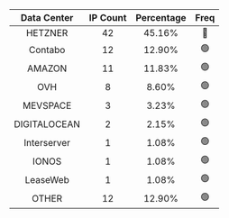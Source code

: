 | Data Center | IP Count | Percentage | Freq |
|:------------:|:--------:|:-----------:|:-----:|
| HETZNER | 42 | 45.16% | 🔴 |
| Contabo | 12 | 12.90% | 🟢 |
| AMAZON | 11 | 11.83% | 🟢 |
| OVH | 8 | 8.60% | 🟢 |
| MEVSPACE | 3 | 3.23% | 🟢 |
| DIGITALOCEAN | 2 | 2.15% | 🟢 |
| Interserver | 1 | 1.08% | 🟢 |
| IONOS | 1 | 1.08% | 🟢 |
| LeaseWeb | 1 | 1.08% | 🟢 |
| OTHER | 12 | 12.90% | 🟢 |